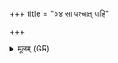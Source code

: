 +++
title = "०४ सा पश्चात् पाहि"

+++
<details><summary>मूलम् (GR)</summary>

सा पश्चात् पाहि सा पुरः  
सोत्तराद् अधराद् उत ।  
गोपाय नो विभावरि  
स्तोतारस् त इह स्मसि ॥
</details>